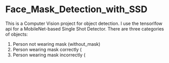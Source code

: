 # Face_Mask_Detection_with_SSD

This is a Computer Vision project for object detection. I use the tensorlfow api for a MobileNet-based Single Shot Detector. There are three categories of objects:
1. Person not wearing mask (without_mask)
2. Person wearing mask correctly (
3. Person wearing mask incorrectly (
